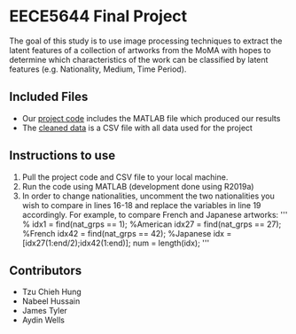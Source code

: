 # EECE5644 Final Project
The goal of this study is to use image processing techniques to extract the latent features of a collection of artworks from the MoMA with hopes to determine which characteristics of the work can be classified by latent features (e.g. Nationality, Medium, Time Period).

## Included Files
* Our [project code](EECE5644_ProjectCode.m) includes the MATLAB file which produced our results
* The [cleaned data](museum_modern_art_parsed.csv) is a CSV file with all data used for the project

## Instructions to use
1. Pull the project code and CSV file to your local machine.
2. Run the code using MATLAB (development done using R2019a)
3. In order to change nationalities, uncomment the two nationalities you wish to compare in lines 16-18 and replace the variables in line 19 accordingly. For example, to compare French and Japanese artworks:
'''
% idx1 = find(nat_grps == 1); %American
idx27 = find(nat_grps == 27); %French
idx42 = find(nat_grps == 42); %Japanese
idx = [idx27(1:end/2);idx42(1:end)];
num = length(idx);
'''

## Contributors
* Tzu Chieh Hung
* Nabeel Hussain
* James Tyler
* Aydin Wells
